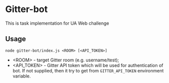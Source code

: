 Gitter-bot
==========

This is task implementation for UA Web challenge

## Usage

```shell
node gitter-bot/index.js <ROOM> [<API_TOKEN>]
```

* \<ROOM\> - target Gitter room (e.g. username/test);
* \<API_TOKEN\> - Gitter API token which will be used for authentication of bot. If not supplied, then it try to get from `GITTER_API_TOKEN` environment variable.

